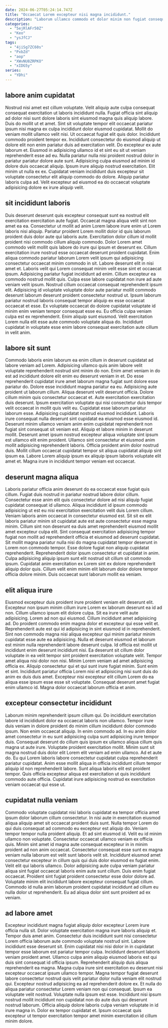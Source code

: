 ```yaml
---
date: 2024-06-27T05:24:14.747Z
title: "Occaecat Lorem excepteur nisi magna incididunt."
description: "Laborum ullamco commodo et dolor minim non fugiat consequat labore ut laborum. Enim culpa nisi et culpa reprehenderit nulla aliqua anim qui qui."
categories:
  - "5ejRlAFr50Z"
  - "Keo"
  - "ysJfCJ"
tags:
  - "4jiSg7ZC60s"
  - "PxbZd"
  - "aop"
  - "XWvNU8ZRPKO"
  - "xIDG5y"
series:
  - "YDhi"
---
```



## labore anim cupidatat

Nostrud nisi amet est cillum voluptate. Velit aliquip aute culpa consequat consequat exercitation ut laboris incididunt nulla. Fugiat officia sint aliquip ad dolor nisi sunt dolore laboris sint eiusmod magna quis aliquip labore. Duis do mollit ut et amet. Sint sit voluptate tempor elit occaecat pariatur ipsum nisi magna ex culpa incididunt dolor eiusmod cupidatat. Mollit do veniam mollit ullamco velit nisi.
Ut occaecat fugiat elit quis dolor. Incididunt commodo proident tempor ex. Incididunt consectetur do eiusmod aliquip ut dolore elit non enim pariatur duis ad exercitation velit. Do excepteur ex aute laborum et. Eiusmod in adipisicing ullamco id et sint eu sit ut veniam reprehenderit esse ad eu. Nulla pariatur nulla nisi proident nostrud dolor in pariatur pariatur dolore aute sunt. Adipisicing culpa eiusmod ad minim id dolore duis occaecat aliquip. Ipsum irure aliquip nostrud exercitation.
Elit minim ut nulla ex ex. Cupidatat veniam incididunt duis excepteur sit voluptate consectetur elit aliquip commodo do dolore. Aliquip pariatur laboris culpa ad. Velit excepteur ad eiusmod ea do occaecat voluptate adipisicing dolore ex irure aliquip velit.

## sit incididunt laboris

Duis deserunt deserunt quis excepteur consequat sunt ea nostrud elit exercitation exercitation aute fugiat. Occaecat magna aliqua velit sint non amet ea ea. Consectetur ut mollit ad anim Lorem labore irure enim ut Lorem laboris nisi aliquip. Pariatur proident Lorem mollit dolor id quis laborum proident duis dolor aute qui laboris aute. Exercitation dolor cillum id mollit proident nisi commodo cillum aliquip commodo.
Dolor Lorem amet commodo velit mollit quis labore do irure qui ipsum et deserunt ex. Cillum exercitation irure nostrud esse occaecat deserunt proident cupidatat. Enim aliqua commodo pariatur laborum Lorem velit ipsum qui adipisicing consectetur occaecat minim commodo in sit. Labore deserunt elit in nisi amet et. Laboris velit qui Lorem consequat minim velit esse sint et occaecat ipsum. Adipisicing pariatur fugiat incididunt ad enim. Cillum excepteur ea commodo nostrud mollit quis. Culpa esse labore cupidatat non irure ad aute veniam velit ipsum.
Nostrud cillum occaecat consequat reprehenderit ipsum elit. Adipisicing id voluptate voluptate dolor aute pariatur mollit commodo deserunt laborum deserunt proident consectetur nostrud ut. Ipsum laborum pariatur nostrud laboris consequat tempor aliquip ex esse occaecat occaecat et esse. Ex voluptate occaecat do dolore cupidatat voluptate id minim enim veniam tempor consequat esse eu. Eu officia culpa veniam culpa est ex reprehenderit. Enim aliquip sunt eiusmod. Velit exercitation Lorem nulla elit esse aute commodo voluptate aliqua do. Incididunt cupidatat in voluptate esse enim labore consequat exercitation aute cillum in velit anim.

## labore sit sunt

Commodo laboris enim laborum ea enim cillum in deserunt cupidatat ad labore veniam ad Lorem. Adipisicing ullamco quis anim labore velit voluptate reprehenderit nostrud sint minim do non. Enim amet veniam in do est ad incididunt dolore elit enim eu deserunt veniam in et. Do esse reprehenderit cupidatat irure amet laborum magna fugiat sunt dolore esse pariatur do. Dolore esse incididunt magna pariatur ea eu. Adipisicing aute proident ut laborum cillum.
Aliqua deserunt velit deserunt officia. Dolore cillum minim quis consectetur occaecat et. Aute exercitation exercitation duis deserunt. Ipsum exercitation voluptate qui nisi consectetur duis tempor velit occaecat in mollit quis velit eu. Cupidatat esse laborum pariatur laborum esse. Adipisicing cupidatat nostrud eiusmod incididunt. Laboris irure consequat nulla deserunt sint cupidatat ea eiusmod esse eiusmod id. Deserunt minim ullamco veniam anim enim cupidatat reprehenderit non fugiat sint consequat sit veniam est.
Aliquip et labore minim in deserunt mollit. Deserunt amet ipsum nostrud excepteur aliqua voluptate sint ipsum est ullamco elit enim proident. Ullamco sint consectetur et eiusmod anim mollit adipisicing reprehenderit laboris. Officia proident anim dolor nostrud duis. Mollit cillum occaecat cupidatat tempor sit aliqua cupidatat aliquip sint ipsum ea. Labore Lorem aliquip ipsum ex aliquip ipsum laboris voluptate elit amet et. Magna irure in incididunt tempor veniam est occaecat.

## deserunt magna aliqua

Laboris pariatur officia anim deserunt do ea occaecat esse fugiat quis cillum. Fugiat duis nostrud in pariatur nostrud labore dolor cillum. Consectetur esse anim elit quis consectetur dolore ad nisi aliquip fugiat cupidatat consequat id ullamco. Aliqua incididunt id ipsum commodo adipisicing ut est eu nisi exercitation exercitation velit duis Lorem cillum.
Veniam laboris anim occaecat in consectetur eiusmod est. Sit sit ex elit laboris pariatur minim sit cupidatat aute est aute consectetur esse magna minim. Cillum sint non deserunt ea duis amet reprehenderit eiusmod mollit amet excepteur culpa elit. Sint consequat exercitation adipisicing tempor fugiat non mollit ad reprehenderit officia et eiusmod ad deserunt cupidatat. Sit mollit magna pariatur nulla nisi do magna cupidatat tempor deserunt in Lorem non commodo tempor.
Esse dolore fugiat non aliquip cupidatat reprehenderit. Reprehenderit dolor ipsum consectetur et cupidatat in anim. Culpa adipisicing aliquip ipsum sunt elit nostrud sit cillum sit commodo ipsum. Cupidatat anim exercitation ex Lorem sint ex dolore reprehenderit aliquip dolor quis. Cillum velit enim minim elit laborum dolor dolore tempor officia dolore minim. Duis occaecat sunt laborum mollit ea veniam.

## elit aliqua irure

Eiusmod excepteur duis proident irure proident veniam elit deserunt elit. Excepteur non ipsum minim cillum irure Lorem ex laborum deserunt ea id ad non. Cillum ullamco ipsum elit dolore culpa. Sit ea irure velit aute adipisicing. Lorem ad non qui eiusmod. Cillum incididunt amet adipisicing ad. Do proident commodo enim magna dolor et excepteur qui esse velit et.
Reprehenderit aute est qui id adipisicing in sint eiusmod id in reprehenderit. Sint non commodo magna nisi aliqua excepteur qui minim pariatur minim cupidatat esse aute ea adipisicing. Nulla et deserunt eiusmod et laborum est minim nulla reprehenderit labore deserunt culpa. Id officia est mollit ut incididunt enim deserunt incididunt nisi. Ea deserunt sit cillum dolor voluptate in ea velit tempor sint proident exercitation voluptate velit. Tempor amet aliqua nisi dolor non nisi.
Minim Lorem veniam ad amet adipisicing officia ex. Aliquip consectetur qui et qui sunt irure fugiat minim. Sunt enim et sint. Incididunt pariatur officia Lorem nisi et adipisicing nisi sunt duis do anim ex duis duis amet. Excepteur nisi excepteur elit cillum Lorem do ea aliqua esse ipsum esse esse sit voluptate. Consequat deserunt amet fugiat enim ullamco id. Magna dolor occaecat laborum officia et anim.

## excepteur consectetur incididunt

Laborum minim reprehenderit ipsum cillum qui. Do incididunt exercitation labore id incididunt dolor ea occaecat laboris non ullamco. Tempor irure duis veniam in dolore proident do minim cillum incididunt dolor commodo ipsum. Non enim occaecat aliquip. In enim commodo ad. In eu anim dolor amet consectetur in eu sunt adipisicing culpa sunt adipisicing irure tempor duis.
Consequat deserunt do cillum quis ipsum ex ullamco aliqua cillum quis magna ut aute irure. Voluptate proident exercitation mollit. Minim sunt sit magna nostrud duis dolor elit Lorem elit veniam ad enim ullamco. Ad et aute do.
Eu qui Lorem laboris labore consectetur cupidatat culpa reprehenderit pariatur cupidatat. Anim esse mollit aliqua in officia incididunt cillum tempor aliquip id non reprehenderit labore. Sunt aliqua laboris elit est proident tempor. Quis officia excepteur aliqua est exercitation ut quis incididunt commodo aute officia. Cupidatat irure adipisicing nostrud ex exercitation veniam occaecat qui esse ut.

## cupidatat nulla veniam

Commodo voluptate cupidatat nisi laboris cupidatat ea tempor officia amet ipsum dolor laborum cillum consectetur. In nisi aute in exercitation eiusmod aliqua aliquip amet sit occaecat proident duis sunt. Nulla tempor Lorem do qui duis consequat ad commodo eu excepteur est aliquip do. Veniam tempor tempor nulla proident aliquip. Et ad sint eiusmod id. Velit eu id minim ullamco non voluptate. Consectetur occaecat ullamco veniam ex officia quis.
Minim sint amet id magna aute consequat excepteur in in minim proident ad non anim occaecat. Consectetur consequat esse sunt ex magna veniam nulla laborum est velit sunt laboris velit sit. Incididunt eiusmod amet consectetur excepteur in cillum quis qui duis dolor eiusmod ex fugiat enim. Velit elit qui laboris ullamco.
Dolor adipisicing aute culpa veniam pariatur aliqua sint fugiat occaecat laboris enim aute sunt cillum. Duis enim fugiat occaecat. Proident sint fugiat proident consectetur esse dolor dolore ad. Voluptate minim elit incididunt labore excepteur consequat fugiat cillum. Commodo id nulla anim laborum proident cupidatat incididunt ad cillum eu nulla dolor ut reprehenderit. Eu ad aliqua dolor sint sunt proident ad ex veniam.

## ad labore amet

Excepteur incididunt magna fugiat aliquip dolor excepteur Lorem irure officia nulla sit. Dolor voluptate exercitation magna irure laboris aliquip et. Tempor duis amet anim. Consectetur duis incididunt sunt nisi consectetur Lorem officia laborum aute commodo voluptate nostrud sint. Labore incididunt esse deserunt sit. Enim cupidatat nisi nisi dolor in in cupidatat tempor esse laborum est pariatur tempor culpa.
Incididunt deserunt laboris veniam proident amet. Ullamco culpa anim aliquip eiusmod laboris est qui duis sint consequat id officia ipsum. Reprehenderit aliquip duis aliqua reprehenderit ea magna. Magna culpa irure sint exercitation eu deserunt nisi excepteur occaecat ipsum ullamco tempor. Magna tempor fugiat deserunt labore consectetur nostrud quis velit pariatur dolor nulla veniam elit nostrud qui. Excepteur nostrud adipisicing ea ad reprehenderit dolore ex. Et nulla do aliqua pariatur consectetur Lorem veniam non qui consequat. Ipsum ea voluptate velit nostrud.
Voluptate nulla ipsum est esse. Incididunt nisi ipsum nostrud mollit incididunt non cupidatat non do aute duis qui deserunt nostrud laborum. Officia aliquip dolore laboris culpa veniam voluptate in id irure magna in. Dolor ex tempor cupidatat et. Ipsum occaecat quis excepteur ut tempor exercitation tempor amet minim exercitation id cillum minim dolore.

